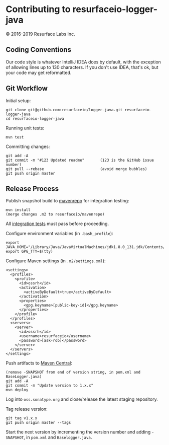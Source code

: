 # Contributing to resurfaceio-logger-java
&copy; 2016-2019 Resurface Labs Inc.

## Coding Conventions

Our code style is whatever IntelliJ IDEA does by default, with the exception of allowing lines up to 130 characters.
If you don't use IDEA, that's ok, but your code may get reformatted.

## Git Workflow 

Initial setup: 

```
git clone git@github.com:resurfaceio/logger-java.git resurfaceio-logger-java
cd resurfaceio-logger-java
```

Running unit tests:

```
mvn test
```

Committing changes:

```
git add -A
git commit -m "#123 Updated readme"       (123 is the GitHub issue number)
git pull --rebase                         (avoid merge bubbles)
git push origin master
```

## Release Process

Publish snapshot build to [mavenrepo](https://github.com/resurfaceio/mavenrepo) for integration testing:

```
mvn install
(merge changes .m2 to resurfaceio/mavenrepo)
```

All [integration tests](https://github.com/resurfaceio/logger-tests) must pass before proceeding.

Configure environment variables (in `.bash_profile`):

```
export JAVA_HOME="/Library/Java/JavaVirtualMachines/jdk1.8.0_131.jdk/Contents/Home"
export GPG_TTY=$(tty)
```

Configure Maven settings (in `.m2/settings.xml`):

```
<settings>
  <profiles>
    <profile>
      <id>ossrh</id>
      <activation>
        <activeByDefault>true</activeByDefault>
      </activation>
      <properties>
        <gpg.keyname>[public-key-id]</gpg.keyname>
      </properties>
    </profile>
  </profiles>
  <servers>
    <server>
      <id>ossrh</id>
      <username>resurfaceio</username>
      <password>[ask-rob]</password>
    </server>
  </servers>
</settings>
```

Push artifacts to [Maven Central](https://search.maven.org/):

```
(remove -SNAPSHOT from end of version string, in pom.xml and BaseLogger.java)
git add -A
git commit -m "Update version to 1.x.x"
mvn deploy
```

Log into `oss.sonatype.org` and close/release the latest staging repository.

Tag release version:

```
git tag v1.x.x
git push origin master --tags
```

Start the next version by incrementing the version number and adding `-SNAPSHOT`,
in `pom.xml` and `Baselogger.java`.
